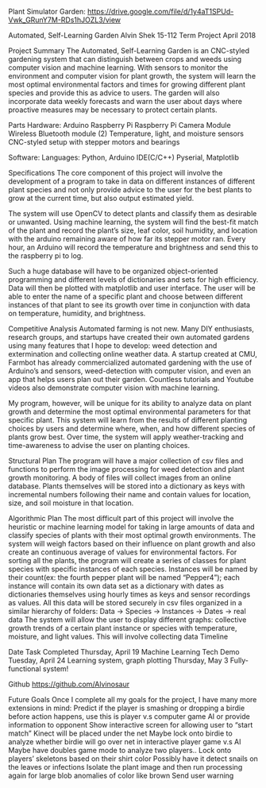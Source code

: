 Plant Simulator Garden: https://drive.google.com/file/d/1y4aT1SPUd-Vwk_GRunY7M-RDs1hJOZL3/view

Automated, Self-Learning Garden
Alvin Shek
15-112 Term Project
April 2018



Project Summary
The Automated, Self-Learning Garden is an CNC-styled gardening system that can distinguish between crops and weeds using computer vision and machine learning. With sensors to monitor the environment and computer vision for plant growth, the system will learn the most optimal environmental factors and times for growing different plant species and provide this as advice to users. The garden will also incorporate data weekly forecasts and warn the user about days where proactive measures may be necessary to protect certain plants. 

Parts
Hardware:
Arduino
Raspberry Pi
Raspberry Pi Camera Module
Wireless Bluetooth module (2)
Temperature, light, and moisture sensors
CNC-styled setup with stepper motors and bearings

Software:
Languages: Python, Arduino IDE(C/C++)
Pyserial, Matplotlib

Specifications
The core component of this project will involve the development of a program to take in data on different instances of different plant species and not only provide advice to the user for the best plants to grow at the current time, but also output estimated yield. 

The system will use OpenCV to detect plants and classify them as desirable or unwanted. Using machine learning, the system will find the best-fit match of the plant and record the plant’s size, leaf color, soil humidity, and location with the arduino remaining aware of how far its stepper motor ran. Every hour, an Arduino will record the temperature and brightness and send this to the raspberry pi to log. 

Such a huge database will have to be organized object-oriented programming and different levels of dictionaries and sets for high efficiency. Data will then be plotted with matplotlib and user interface. The user will be able to enter the name of a specific plant and choose between different instances of that plant to see its growth over time in conjunction with data on temperature, humidity, and brightness. 

Competitive Analysis
Automated farming is not new. Many DIY enthusiasts, research groups, and startups have created their own automated gardens using many features that I hope to develop: weed detection and extermination and collecting online weather data. A startup created at CMU, Farmbot has already commercialized automated gardening with the use of Arduino’s and sensors, weed-detection with computer vision, and even an app that helps users plan out their garden. Countless tutorials and Youtube videos also demonstrate computer vision with machine learning. 

My program, however, will be unique for its ability to analyze data on plant growth and determine the most optimal environmental parameters for that specific plant. This system will learn from the results of different planting choices by users and determine where, when, and how different species of plants grow best. Over time, the system will apply weather-tracking and time-awareness to advise the user on planting choices. 

Structural Plan
The program will have a major collection of csv files and functions to perform the image processing for weed detection and plant growth monitoring. A body of files will collect images from an online database. Plants themselves will be stored into a dictionary as keys with incremental numbers following their name and contain values for location, size, and soil moisture in that location. 

Algorithmic Plan
The most difficult part of this project will involve the heuristic or machine learning model for taking in large amounts of data and classify species of plants with their most optimal growth environments. The system will weigh factors based on their influence on plant growth and also create an continuous average of values for environmental factors. For sorting all the plants, the program will create a series of classes for plant species with specific instances of each species. Instances will be named by their count(ex: the fourth pepper plant will be named “Pepper4”); each instance will contain its own data set as a dictionary with dates as dictionaries themselves using hourly times as keys and sensor recordings as values. All this data will be stored securely in csv files organized in a similar hierarchy of folders:
Data → Species → Instances → Dates → real data
The system will allow the user to display different graphs: collective growth trends of a certain plant instance or species with temperature, moisture, and light values. This will involve collecting data 
Timeline

Date
Task Completed
Thursday, April 19
Machine Learning Tech Demo
Tuesday, April 24
Learning system, graph plotting
Thursday, May 3
Fully-functional system!

Github
https://github.com/Alvinosaur

Future Goals
Once I complete all my goals for the project, I have many more extensions in mind: 
Predict if the player is smashing or dropping a birdie before action happens, use this is player v.s computer game AI or provide information to opponent
Show interactive screen for allowing user to “start match”
Kinect will be placed under the net
Maybe lock onto birdie to analyze whether birdie will go over net in interactive player game v.s AI
Maybe have doubles game mode to analyze two players.. Lock onto players’ skeletons based on their shirt color
Possibly have it detect snails on the leaves or infections
Isolate the plant image and then run processing again for large blob anomalies of color like brown
Send user warning

